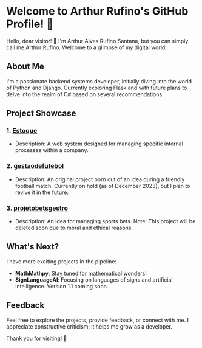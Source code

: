 # Welcome to Arthur Rufino's GitHub Profile! 🚀

Hello, dear visitor! 👋 I'm Arthur Alves Rufino Santana, but you can simply call me Arthur Rufino. Welcome to a glimpse of my digital world.

## About Me

I'm a passionate backend systems developer, initially diving into the world of Python and Django. Currently exploring Flask and with future plans to delve into the realm of C# based on several recommendations.

## Project Showcase

### 1. [Estoque](https://github.com/ArthurRufi/Estoque)

- Description: A web system designed for managing specific internal processes within a company.

### 2. [gestaodefutebol](https://github.com/ArthurRufi/gestaofutebol)

- Description: An original project born out of an idea during a friendly football match. Currently on hold (as of December 2023), but I plan to revive it in the future.

### 3. [projetobetsgestro](https://github.com/ArthurRufi/projetobetsgestor)

- Description: An idea for managing sports bets. Note: This project will be deleted soon due to moral and ethical reasons.

## What's Next?

I have more exciting projects in the pipeline:

- **MathMathpy**: Stay tuned for mathematical wonders!
- **SignLanguageAI**: Focusing on languages of signs and artificial intelligence. Version 1.1 coming soon.

## Feedback

Feel free to explore the projects, provide feedback, or connect with me. I appreciate constructive criticism; it helps me grow as a developer.

Thank you for visiting! 🌟
